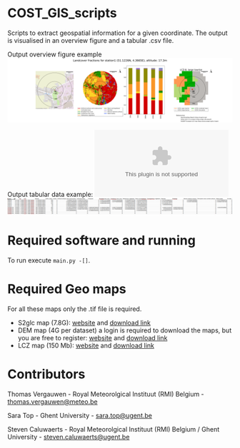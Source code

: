 # COST_GIS_scripts
Scripts to extract geospatial information for a given coordinate. The output is visualised in an overview figure and a tabular .csv file. 

Output overview figure example
![Alt text](examples/station1_overview.svg?raw=true "Title")

Output tabular data example:
![Alt text](examples/tabular_data.csv?raw=true "Title")
![Alt text](examples/tabular_data_example.png?raw=true "Title")

# Required software and running
To run execute `main.py -[]`.   

# Required Geo maps
For all these maps only the .tif file is required.

* S2glc map (7.8G): [website](https://s2glc.cbk.waw.pl/) and [download link](http://users.cbk.waw.pl/~mkrupinski/S2GLC_Europe_2017_v1.2_grey.zip)
* DEM map (4G per dataset) a login is required to download the maps, but you are free to register: [website](https://land.copernicus.eu/imagery-in-situ/eu-dem/eu-dem-v1.1) and [download link](https://land.copernicus.eu/imagery-in-situ/eu-dem/eu-dem-v1.1?tab=download)
* LCZ map (150 Mb): [website](https://www.wudapt.org/) and [download link](https://figshare.com/articles/dataset/European_LCZ_map/13322450) 


# Contributors
Thomas Vergauwen - Royal Meteorolgical Instituut (RMI) Belgium - thomas.vergauwen@meteo.be

Sara Top - Ghent University - sara.top@ugent.be

Steven Caluwaerts - Royal Meteorolgical Instituut (RMI) Belgium / Ghent University - steven.caluwaerts@ugent.be
